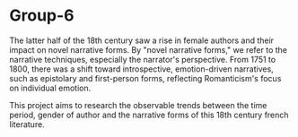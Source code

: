 # Group-6

The latter half of the 18th century saw a rise in female authors and their impact on novel narrative forms. By "novel narrative forms," we refer to the narrative techniques, especially the narrator's perspective. From 1751 to 1800, there was a shift toward introspective, emotion-driven narratives, such as epistolary and first-person forms, reflecting Romanticism's focus on individual emotion.

This project aims to research the observable trends between the time period, gender of author and the narrative forms of this 18th century french literature.
